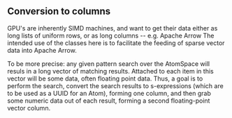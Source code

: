 Conversion to columns
---------------------
GPU's are inherently SIMD machines, and want to get their data either
as long lists of uniform rows, or as long columns -- e.g. Apache Arrow
The intended use of the classes here is to facilitate the feeding of
sparse vector data into Apache Arrow.

To be more precise: any given pattern search over the AtomSpace will
resuls in a long vector of matching results. Attached to each item in
this vector will be some data, often floating point data. Thus, a goal
is to perform the search, convert the search results to s-expressions
(which are to be used as a UUID for an Atom), forming one column, and
then grab some numeric data out of each result, forming a second
floating-point vector column.
